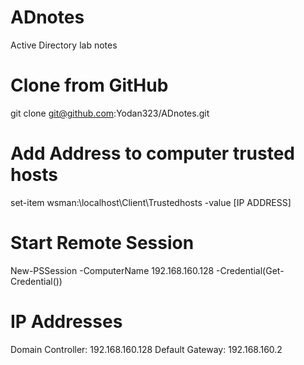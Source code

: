# ADnotes
Active Directory lab notes
# Clone from GitHub
git clone git@github.com:Yodan323/ADnotes.git
# Add Address to computer trusted hosts
set-item wsman:\localhost\Client\Trustedhosts -value [IP ADDRESS]
# Start Remote Session
New-PSSession -ComputerName 192.168.160.128 -Credential(Get-Credential())




# IP Addresses
Domain Controller: 192.168.160.128
Default Gateway: 192.168.160.2